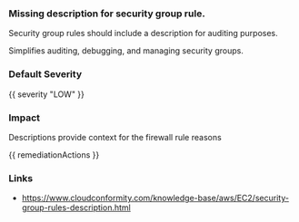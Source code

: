 
### Missing description for security group rule.

Security group rules should include a description for auditing purposes.

Simplifies auditing, debugging, and managing security groups.

### Default Severity
{{ severity "LOW" }}

### Impact
Descriptions provide context for the firewall rule reasons

<!-- DO NOT CHANGE -->
{{ remediationActions }}

### Links
- https://www.cloudconformity.com/knowledge-base/aws/EC2/security-group-rules-description.html
        